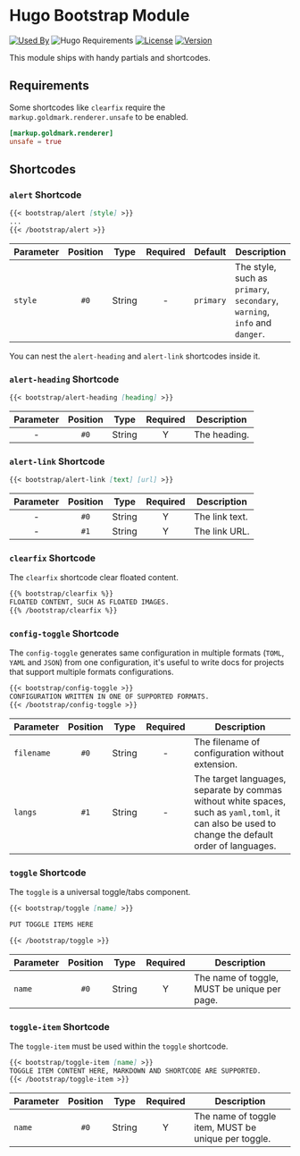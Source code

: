 # Hugo Bootstrap Module

[![Used By](https://img.shields.io/badge/dynamic/json?color=success&label=used+by&query=repositories_humanize&logo=hugo&style=flat-square&url=https://api.razonyang.com/v1/github/dependents/hugomods/bootstrap)](https://github.com/hugomods/bootstrap/network/dependents)
![Hugo Requirements](https://img.shields.io/badge/dynamic/json?color=important&label=requirements&query=requirements&logo=hugo&style=flat-square&url=https://api.razonyang.com/v1/hugo/modules/github.com/hugomods/bootstrap)
[![License](https://img.shields.io/github/license/hugomods/bootstrap?style=flat-square)](https://github.com/hugomods/bootstrap/blob/main/LICENSE)
[![Version](https://img.shields.io/github/v/tag/hugomods/bootstrap?label=version&style=flat-square)](https://github.com/hugomods/bootstrap/tags)

This module ships with handy partials and shortcodes.

## Requirements

Some shortcodes like `clearfix` require the `markup.goldmark.renderer.unsafe` to be enabled.

```toml
[markup.goldmark.renderer]
unsafe = true
```

## Shortcodes

### `alert` Shortcode

```markdown
{{< bootstrap/alert [style] >}}
...
{{< /bootstrap/alert >}}
```

| Parameter | Position |  Type  | Required | Default   | Description                                                                |
| --------- | :------: | :----: | :------: | --------- | -------------------------------------------------------------------------- |
| `style`   |   `#0`   | String |    -     | `primary` | The style, such as `primary`, `secondary`, `warning`, `info` and `danger`. |

You can nest the `alert-heading` and `alert-link` shortcodes inside it.

### `alert-heading` Shortcode

```markdown
{{< bootstrap/alert-heading [heading] >}}
```

| Parameter | Position |  Type  | Required | Description  |
| :-------: | :------: | :----: | :------: | ------------ |
|     -     |   `#0`   | String |    Y     | The heading. |

### `alert-link` Shortcode

```markdown
{{< bootstrap/alert-link [text] [url] >}}
```

| Parameter | Position |  Type  | Required | Description    |
| :-------: | :------: | :----: | :------: | -------------- |
|     -     |   `#0`   | String |    Y     | The link text. |
|     -     |   `#1`   | String |    Y     | The link URL.  |

### `clearfix` Shortcode

The `clearfix` shortcode clear floated content.

```markdown
{{% bootstrap/clearfix %}}
FLOATED CONTENT, SUCH AS FLOATED IMAGES.
{{% /bootstrap/clearfix %}}
```

### `config-toggle` Shortcode

The `config-toggle` generates same configuration in multiple formats (`TOML`, `YAML` and `JSON`) from one configuration, it's useful to write docs for projects that support multiple formats configurations.

```markdown
{{< bootstrap/config-toggle >}}
CONFIGURATION WRITTEN IN ONE OF SUPPORTED FORMATS.
{{< /bootstrap/config-toggle >}}
```

| Parameter  | Position |  Type  | Required | Description                                                                                                                                       |
| ---------- | :------: | :----: | :------: | ------------------------------------------------------------------------------------------------------------------------------------------------- |
| `filename` |   `#0`   | String |    -     | The filename of configuration without extension.                                                                                                  |
| `langs`    |   `#1`   | String |    -     | The target languages, separate by commas without white spaces, such as `yaml,toml`, it can also be used to change the default order of languages. |

### `toggle` Shortcode

The `toggle` is a universal toggle/tabs component.

```markdown
{{< bootstrap/toggle [name] >}}

PUT TOGGLE ITEMS HERE

{{< /bootstrap/toggle >}}
```

| Parameter | Position |  Type  | Required | Description                                  |
| --------- | :------: | :----: | :------: | -------------------------------------------- |
| `name`    |   `#0`   | String |    Y     | The name of toggle, MUST be unique per page. |

### `toggle-item` Shortcode

The `toggle-item` must be used within the `toggle` shortcode.

```markdown
{{< bootstrap/toggle-item [name] >}}
TOGGLE ITEM CONTENT HERE, MARKDOWN AND SHORTCODE ARE SUPPORTED.
{{< /bootstrap/toggle-item >}}
```

| Parameter | Position |  Type  | Required | Description                                         |
| --------- | :------: | :----: | :------: | --------------------------------------------------- |
| `name`    |   `#0`   | String |    Y     | The name of toggle item, MUST be unique per toggle. |
